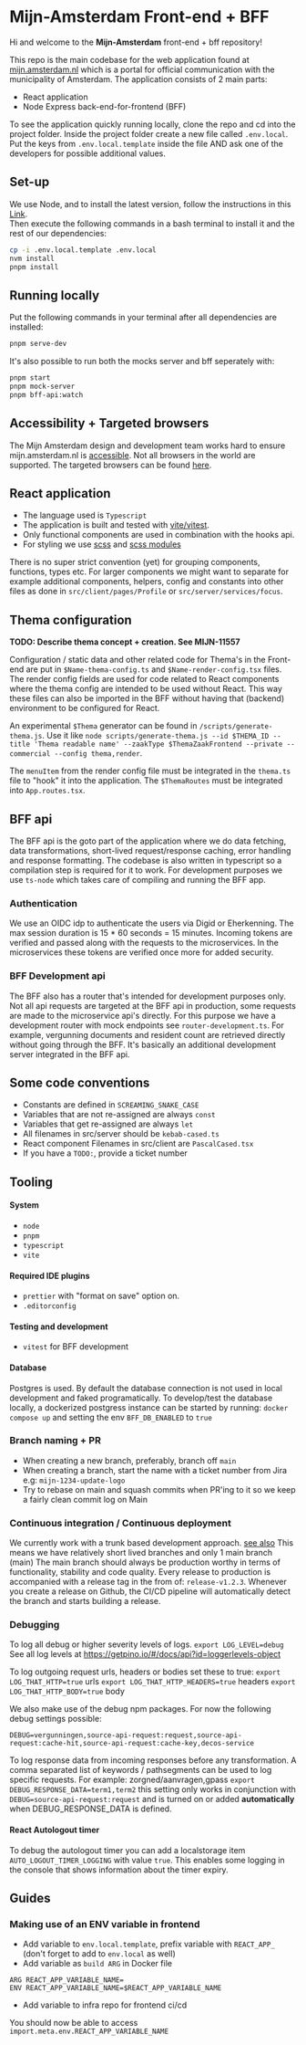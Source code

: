 # Mijn-Amsterdam Front-end + BFF

Hi and welcome to the **Mijn-Amsterdam** front-end + bff repository!

This repo is the main codebase for the web application found at [mijn.amsterdam.nl](https://mijn.amsterdam.nl) which
is a portal for official communication with the municipality of Amsterdam. The application consists of 2 main parts:

- React application
- Node Express back-end-for-frontend (BFF)

To see the application quickly running locally, clone the repo and cd into the project folder. Inside the project folder create a new file called `.env.local`. Put the keys from `.env.local.template` inside the file AND ask one of the developers for possible additional values.

## Set-up

We use Node, and to install the latest version, follow the instructions in this [Link](https://github.com/nvm-sh/nvm?tab=readme-ov-file#installing-and-updating).<br>
Then execute the following commands in a bash terminal to install it and the rest of our dependencies:

```bash
cp -i .env.local.template .env.local
nvm install
pnpm install
```

## Running locally

Put the following commands in your terminal after all dependencies are installed:

```bash
pnpm serve-dev
```

It's also possible to run both the mocks server and bff seperately with:

```bash
pnpm start
pnpm mock-server
pnpm bff-api:watch
```

## Accessibility + Targeted browsers

The Mijn Amsterdam design and development team works hard to ensure mijn.amsterdam.nl is [accessible](https://mijn.amsterdam.nl/toegankelijkheidsverklaring).
Not all browsers in the world are supported. The targeted browsers can be found [here](https://github.com/Amsterdam/mijn-amsterdam-frontend/blob/main/package.json#L34).

## React application

- The language used is `Typescript`
- The application is built and tested with [vite/vitest](https://vitejs.dev/).
- Only functional components are used in combination with the hooks api.
- For styling we use [scss](https://create-react-app.dev/docs/adding-a-sass-stylesheet) and [scss modules](https://create-react-app.dev/docs/adding-a-css-modules-stylesheet)

There is no super strict convention (yet) for grouping components, functions, types etc. For larger components we might want to separate for example additional components, helpers, config and constants
into other files as done in `src/client/pages/Profile` or `src/server/services/focus`.

## Thema configuration

**TODO: Describe thema concept + creation. See MIJN-11557**

Configuration / static data and other related code for Thema's in the Front-end are put in `$Name-thema-config.ts` and `$Name-render-config.tsx` files. 
The render config fields are used for code related to React components where the thema config are intended to be used without React. This way these files can also be imported in the BFF without having that (backend) environment
to be configured for React.

An experimental `$Thema` generator can be found in `/scripts/generate-thema.js`. Use it like `node scripts/generate-thema.js --id $THEMA_ID --title 'Thema readable name' --zaakType $ThemaZaakFrontend --private --commercial --config thema,render`.

The `menuItem` from the render config file must be integrated in the `thema.ts` file to "hook" it into the application. The `$ThemaRoutes` must be integrated into `App.routes.tsx`.

## BFF api

The BFF api is the goto part of the application where we do data fetching, data transformations, short-lived request/response caching, error handling and response formatting.
The codebase is also written in typescript so a compilation step is required for it to work. For development purposes we use `ts-node` which takes care of compiling and running the BFF app.

### Authentication

We use an OIDC idp to authenticate the users via Digid or Eherkenning. The max session duration is 15 \* 60 seconds = 15 minutes. Incoming tokens are verified and passed along with the requests to the microservices.
In the microservices these tokens are verified once more for added security.

### BFF Development api

The BFF also has a router that's intended for development purposes only. Not all api requests are targeted at the BFF api in production, some requests are made to the microservice api's directly.
For this purpose we have a development router with mock endpoints see `router-development.ts`. For example, vergunning documents and resident count are retrieved directly without going through the BFF.
It's basically an additional development server integrated in the BFF api.

## Some code conventions

- Constants are defined in `SCREAMING_SNAKE_CASE`
- Variables that are not re-assigned are always `const`
- Variables that get re-assigned are always `let`
- All filenames in src/server should be `kebab-cased.ts`
- React component Filenames in src/client are `PascalCased.tsx`
- If you have a `TODO:`, provide  a ticket number

## Tooling

#### System

- `node`
- `pnpm`
- `typescript`
- `vite`

#### Required IDE plugins

- `prettier` with "format on save" option on.
- `.editorconfig`

#### Testing and development

- `vitest` for BFF development


#### Database

Postgres is used. By default the database connection is not used in local development and faked programatically. To develop/test the database locally, a dockerized postgress instance can be started by running: `docker compose up` and setting the env `BFF_DB_ENABLED` to `true`

### Branch naming + PR

- When creating a new branch, preferably, branch off `main`
- When creating a branch, start the name with a ticket number from Jira e.g: `mijn-1234-update-logo`
- Try to rebase on main and squash commits when PR'ing to it so we keep a fairly clean commit log on Main

### Continuous integration / Continuous deployment

We currently work with a trunk based development approach. [see also](https://trunkbaseddevelopment.com) This means we have relatively short lived branches and only 1 main branch (main)
The main branch should always be production worthy in terms of functionality, stability and code quality.
Every release to production is accompanied with a release tag in the from of: `release-v1.2.3`. Whenever you create a release on Github, the CI/CD pipeline will automatically detect the branch and starts building a release.

### Debugging
To log all debug or higher severity levels of logs.
`export LOG_LEVEL=debug`
See all log levels at https://getpino.io/#/docs/api?id=loggerlevels-object

To log outgoing request urls, headers or bodies set these to true:
`export LOG_THAT_HTTP=true` urls
`export LOG_THAT_HTTP_HEADERS=true` headers
`export LOG_THAT_HTTP_BODY=true` body

We also make use of the debug npm packages. For now the following debug settings possible:

`DEBUG=vergunningen,source-api-request:request,source-api-request:cache-hit,source-api-request:cache-key,decos-service`

To log response data from incoming responses before any transformation.
A comma separated list of keywords / pathsegments can be used to log specific requests. For example: zorgned/aanvragen,gpass
`export DEBUG_RESPONSE_DATA=term1,term2` this setting only works in conjunction with `DEBUG=source-api-request:request` and is turned on or added **automatically** when DEBUG_RESPONSE_DATA is defined.

#### React Autologout timer
To debug the autologout timer you can add a localstorage item `AUTO_LOGOUT_TIMER_LOGGING` with value `true`. This enables some logging in the console
that shows information about the timer expiry.

## Guides

### Making use of an ENV variable in frontend

- Add variable to `env.local.template`, prefix variable with `REACT_APP_` (don't forget to add to `env.local` as well)
- Add variable as `build ARG` in Docker file 
```
ARG REACT_APP_VARIABLE_NAME=
ENV REACT_APP_VARIABLE_NAME=$REACT_APP_VARIABLE_NAME
```
- Add variable to infra repo for frontend ci/cd

You should now be able to access `import.meta.env.REACT_APP_VARIABLE_NAME`
